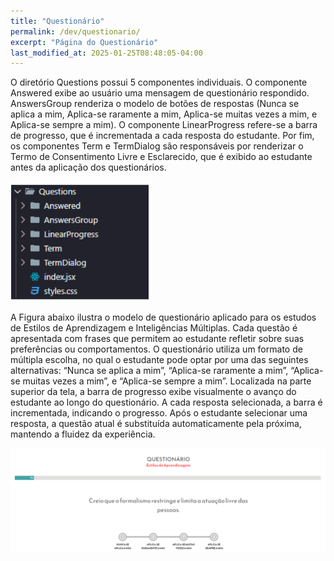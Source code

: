 ```yaml
---
title: "Questionário"
permalink: /dev/questionario/
excerpt: "Página do Questionário"
last_modified_at: 2025-01-25T08:48:05-04:00
---
```


O diretório Questions possui 5 componentes individuais. O componente Answered exibe ao usuário uma mensagem de questionário respondido. AnswersGroup renderiza o modelo de botões de respostas (Nunca se aplica a mim, Aplica-se raramente a mim, Aplica-se muitas vezes a mim, e Aplica-se sempre a mim). O componente LinearProgress refere-se a barra de progresso, que é incrementada a cada resposta do estudante. Por fim, os componentes Term e TermDialog são responsáveis por renderizar o Termo de Consentimento Livre e Esclarecido, que é exibido ao estudante antes da aplicação dos questionários.

![modulos](/assets/images/code9.PNG)

A Figura abaixo ilustra o modelo de questionário aplicado para os estudos de Estilos de Aprendizagem e Inteligências Múltiplas. Cada questão é apresentada com frases que permitem ao estudante refletir sobre suas preferências ou comportamentos. O questionário utiliza um formato de múltipla escolha, no qual o estudante pode optar por uma das seguintes alternativas: “Nunca se aplica a mim”, “Aplica-se raramente a mim”, “Aplica-se muitas vezes a mim”, e “Aplica-se sempre a mim”. Localizada na parte superior da tela, a barra de progresso exibe visualmente o avanço do estudante ao longo do questionário. A cada resposta selecionada, a barra é incrementada, indicando o progresso. Após o estudante selecionar uma resposta, a questão atual é substituída automaticamente pela próxima, mantendo a fluidez da experiência.

![modulos](/assets/images/code10.PNG)